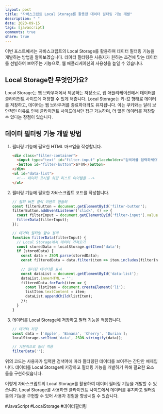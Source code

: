 ```yaml
---
layout: post
title: "자바스크립트 Local Storage를 활용한 데이터 필터링 기능 개발"
description: " "
date: 2023-09-15
tags: [javascript]
comments: true
share: true
---
```


이번 포스트에서는 자바스크립트의 Local Storage를 활용하여 데이터 필터링 기능을 개발하는 방법을 알아보겠습니다. 데이터 필터링은 사용자가 원하는 조건에 맞는 데이터를 선별하여 보여주는 기능으로, 웹 애플리케이션의 사용성을 높일 수 있습니다.

## Local Storage란 무엇인가요?

Local Storage는 웹 브라우저에서 제공하는 저장소로, 웹 애플리케이션에서 데이터를 클라이언트 사이드에 저장할 수 있게 해줍니다. Local Storage는 키-값 형태로 데이터를 저장하고, 데이터는 웹 브라우저를 종료하더라도 유지됩니다. 이는 쿠키와는 달리 보안적인 이유로 인해 클라이언트 사이드에서만 접근 가능하며, 더 많은 데이터를 저장할 수 있다는 장점이 있습니다.

## 데이터 필터링 기능 개발 방법

1. 필터링 기능에 필요한 HTML 마크업을 작성합니다.
   ```html
   <div class="filter-container">
     <input type="text" id="filter-input" placeholder="검색어를 입력하세요">
     <button id="filter-button">필터링</button>
   </div>
   <ul id="data-list">
     <!-- 데이터 표시를 위한 리스트 아이템들 -->
   </ul>
   ```

2. 필터링 기능에 필요한 자바스크립트 코드를 작성합니다.
   ```javascript
   // 필터 버튼 클릭 이벤트 핸들러
   const filterButton = document.getElementById('filter-button');
   filterButton.addEventListener('click', () => {
     const filterInput = document.getElementById('filter-input').value;
     filterData(filterInput);
   });
   
   // 데이터 필터링 함수 정의
   function filterData(filterInput) {
     // Local Storage에서 데이터 가져오기
     const storedData = localStorage.getItem('data');
     if (storedData) {
       const data = JSON.parse(storedData);
       const filteredData = data.filter(item => item.includes(filterInput));
       
       // 필터된 데이터를 표시
       const dataList = document.getElementById('data-list');
       dataList.innerHTML = '';
       filteredData.forEach(item => {
         const listItem = document.createElement('li');
         listItem.textContent = item;
         dataList.appendChild(listItem);
       });
     }
   }
   ```

3. 데이터를 Local Storage에 저장하고 필터 기능을 적용합니다.
   ```javascript
   // 데이터 저장
   const data = ['Apple', 'Banana', 'Cherry', 'Durian'];
   localStorage.setItem('data', JSON.stringify(data));
   
   // 기본적으로 필터 적용
   filterData('');
   ```

위의 코드는 사용자가 입력한 검색어에 따라 필터링된 데이터를 보여주는 간단한 예제입니다. 데이터를 Local Storage에 저장하고 필터링 기능을 개발하기 위해 필요한 요소들을 구현하였습니다.

이렇게 자바스크립트의 Local Storage를 활용하여 데이터 필터링 기능을 개발할 수 있습니다. Local Storage를 사용하면 클라이언트 사이드에서 데이터를 유지하고 필터링 등의 기능을 구현할 수 있어 사용자 경험을 향상시킬 수 있습니다.

#JavaScript #LocalStorage #데이터필터링